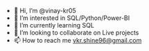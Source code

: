 - 👋 Hi, I’m @vinay-kr05
- 👀 I’m interested in SQL/Python/Power-BI
- 🌱 I’m currently learning SQL
- 💞️ I’m looking to collaborate on Live projects
- 📫 How to reach me vkr.shine96@gmail.com

<!---
vinay-kr05/vinay-kr05 is a ✨ special ✨ repository because its `README.md` (this file) appears on your GitHub profile.
You can click the Preview link to take a look at your changes.
--->
